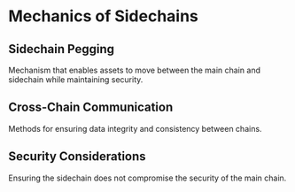 # Mechanics of Sidechains

## Sidechain Pegging
Mechanism that enables assets to move between the main chain and sidechain while maintaining security.

## Cross-Chain Communication
Methods for ensuring data integrity and consistency between chains.

## Security Considerations
Ensuring the sidechain does not compromise the security of the main chain.
